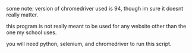 some note:
version of chromedriver used is 94, though im sure it doesnt really matter.

this program is not really meant to be used for any website other than the one my school uses.

you will need python, selenium, and chromedriver to run this script.
